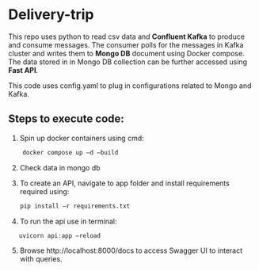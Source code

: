 # Delivery-trip

This repo uses python to read csv data and **Confluent Kafka** to produce and consume messages. 
The consumer polls for the messages in Kafka cluster and writes them to **Mongo DB** document using Docker compose. 
The data stored in in Mongo DB collection can be further accessed using **Fast API**.

This code uses config.yaml to plug in configurations related to Mongo and Kafka.

## Steps to execute code:
1. Spin up docker containers using cmd:
```bash
    docker compose up –d –build
```
2. Check data in mongo db
   
3. To create an API, navigate to app folder and install requirements required using:
   ```bash
   pip install –r requirements.txt
   ```
  
4. To run the api use in terminal:
```bash
   uvicorn api:app –reload
```
5. Browse http://localhost:8000/docs to access Swagger UI to interact with queries.
